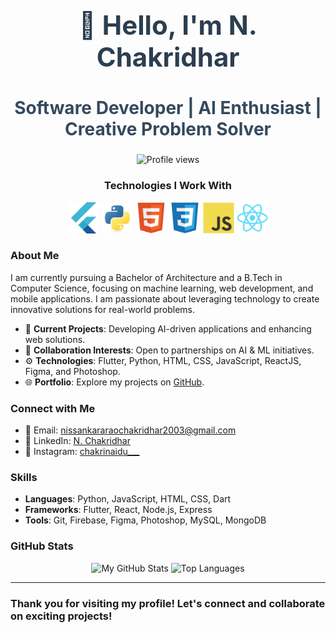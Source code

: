 <h1 align="center" style="font-size: 3em; color: #2c3e50;">👋 Hello, I'm N. Chakridhar</h1>
<h2 align="center" style="font-size: 2em; color: #34495e;">Software Developer | AI Enthusiast | Creative Problem Solver</h2>

<p align="center">
  <img src="https://komarev.com/ghpvc/?username=chakridhar2555&label=Profile%20views&color=0e75b6&style=flat" alt="Profile views" />
</p>

<div align="center">
  <h3>Technologies I Work With</h3>
  <p>
    <img src="https://raw.githubusercontent.com/devicons/devicon/master/icons/flutter/flutter-original.svg" width="50" height="50" alt="Flutter" />
    <img src="https://raw.githubusercontent.com/devicons/devicon/master/icons/python/python-original.svg" width="50" height="50" alt="Python" />
    <img src="https://raw.githubusercontent.com/devicons/devicon/master/icons/html5/html5-original.svg" width="50" height="50" alt="HTML5" />
    <img src="https://raw.githubusercontent.com/devicons/devicon/master/icons/css3/css3-original.svg" width="50" height="50" alt="CSS3" />
    <img src="https://raw.githubusercontent.com/devicons/devicon/master/icons/javascript/javascript-original.svg" width="50" height="50" alt="JavaScript" />
    <img src="https://raw.githubusercontent.com/devicons/devicon/master/icons/react/react-original.svg" width="50" height="50" alt="React" />
  </p>
</div>

### About Me
I am currently pursuing a Bachelor of Architecture and a B.Tech in Computer Science, focusing on machine learning, web development, and mobile applications. I am passionate about leveraging technology to create innovative solutions for real-world problems.

- 🔭 **Current Projects**: Developing AI-driven applications and enhancing web solutions.
- 👯 **Collaboration Interests**: Open to partnerships on AI & ML initiatives.
- ⚙️ **Technologies**: Flutter, Python, HTML, CSS, JavaScript, ReactJS, Figma, and Photoshop.
- 🌐 **Portfolio**: Explore my projects on [GitHub](https://github.com/Chakridhar2555).

### Connect with Me
- 📧 Email: [nissankararaochakridhar2003@gmail.com](mailto:nissankararaochakridhar2003@gmail.com)
- 🔗 LinkedIn: [N. Chakridhar](https://linkedin.com/in/n-chakridhar)
- 📱 Instagram: [chakrinaidu___](https://instagram.com/chakrinaidu___)

### Skills
- **Languages**: Python, JavaScript, HTML, CSS, Dart
- **Frameworks**: Flutter, React, Node.js, Express
- **Tools**: Git, Firebase, Figma, Photoshop, MySQL, MongoDB

### GitHub Stats
<div align="center">
  <img src="https://github-readme-stats.vercel.app/api?username=chakridhar2555&show_icons=true&theme=radical" alt="My GitHub Stats" />
  <img src="https://github-readme-stats.vercel.app/api/top-langs/?username=chakridhar2555&theme=radical" alt="Top Languages" />
</div>

---

### Thank you for visiting my profile! Let's connect and collaborate on exciting projects!
